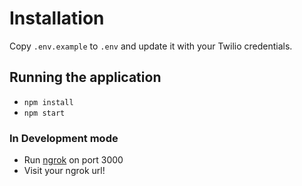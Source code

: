 # Installation

Copy `.env.example` to `.env` and update it with your Twilio credentials.

## Running the application

* `npm install`
* `npm start`

### In Development mode

* Run [ngrok](https://ngrok.com/) on port 3000
* Visit your ngrok url!
